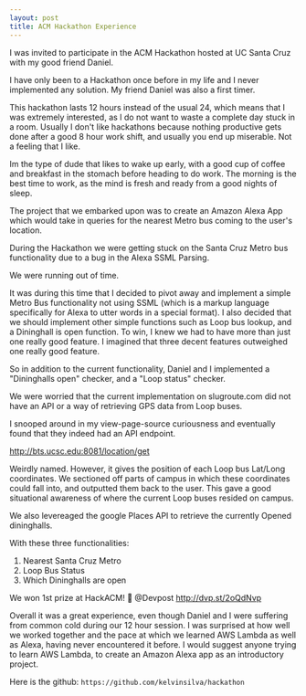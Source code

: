 ```yaml
---
layout: post
title: ACM Hackathon Experience
---
```


I was invited to participate in the ACM Hackathon hosted at UC Santa Cruz with my good friend Daniel.

I have only been to a Hackathon once before in my life and I never implemented any solution. My friend Daniel was also a first timer.

This hackathon lasts 12 hours instead of the usual 24, which means that I was extremely interested, as I do not want to waste a complete day stuck in a room.
Usually I don't like hackathons because nothing productive gets done after a good 8 hour work shift, and usually you end up miserable. Not a feeling that I like.

Im the type of dude that likes to wake up early, with a good cup of coffee and breakfast in the stomach before heading to do work.
The morning is the best time to work, as the mind is fresh and ready from a good nights of sleep.

The project that we embarked upon was to create an Amazon Alexa App which would take in queries for the nearest Metro bus coming to the user's location. 

During the Hackathon we were getting stuck on the Santa Cruz Metro bus functionality due to a bug in the Alexa SSML Parsing. 

We were running out of time. 

It was during this time that I decided to pivot away and implement a simple Metro Bus functionality not using SSML (which is a markup language specifically for Alexa to utter words in a special format).
I also decided that we should implement other simple functions such as Loop bus lookup, and a Dininghall is open function.
To win, I knew we had to have more than just one really good feature. I imagined that three decent features outweighed one really good feature.

So in addition to the current functionality, Daniel and I implemented a "Dininghalls open" checker, and a "Loop status" checker.

We were worried that the current implementation on slugroute.com did not have an API or a way of retrieving GPS data from Loop buses.

I snooped around in my view-page-source curiousness and eventually found that they indeed had an API endpoint.

http://bts.ucsc.edu:8081/location/get

Weirdly named. However, it gives the position of each Loop bus Lat/Long coordinates. We sectioned off parts of campus in which these coordinates could fall into, and outputted them back to the user. This gave a good situational awareness of where the current Loop buses resided on campus.

We also levereaged the google Places API to retrieve the currently Opened dininghalls.

With these three functionalities:
1. Nearest Santa Cruz Metro 
2. Loop Bus Status
3. Which Dininghalls are open 

We won 1st prize at HackACM! 🙌 @Devpost http://dvp.st/2oQdNvp

Overall it was a great experience, even though Daniel and I were suffering from common cold during our 12 hour session. I was surprised at how well we worked together and the pace at which we learned AWS Lambda as well as Alexa, having never encountered it before.
I would suggest anyone trying to learn AWS Lambda, to create an Amazon Alexa app as an introductory project.

Here is the github:
`https://github.com/kelvinsilva/hackathon`

